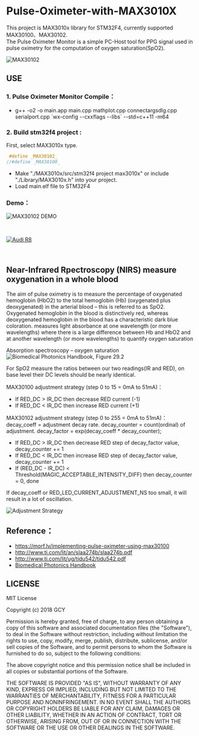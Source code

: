 # Pulse-Oximeter-with-MAX3010X
This project is MAX3010x library for STM32F4, currently supported MAX30100、MAX30102. </br>
The Pulse Oximeter Monitor is a simple PC-Host tool for PPG signal used in pulse oximetry for the computation of oxygen saturation(SpO2).  

![MAX30102](https://github.com/GCY/Pulse-Oximeter-with-MAX3010X/blob/master/res/max30102.jpg)

## USE
### 1. Pulse Oximeter Monitor Compile：

 - g++ -o2 -o main.app main.cpp mathplot.cpp connectargsdlg.cpp serialport.cpp \`wx-config --cxxflags --libs\` --std=c++11 -m64 

### 2. Build stm32f4 project : 
First, select MAX3010x type.
</br>

```cpp
 #define _MAX30102_
//#define _MAX30100_
```

 - Make "./MAX3010x/src/stm32f4 project max3010x" or include "./Library/MAX3010x.h"  into your project.
 - Load main.elf file to STM32F4

### Demo：

![MAX30102 DEMO](https://github.com/GCY/Pulse-Oximeter-with-MAX3010X/blob/master/res/MAX30102%20Demo.gif)

</br>

[![Audi R8](http://img.youtube.com/vi/26pw-d6lBSQ/0.jpg)](https://youtu.be/26pw-d6lBSQ)

</br>

## Near-Infrared Rpectroscopy (NIRS) measure oxygenation in a whole blood

The aim of pulse oximetry is to measure the percentage of oxygenated hemoglobin (HbO2) to the total hemoglobin (Hb) (oxygenated plus deoxygenated) in the arterial blood – this is referred to as SpO2. Oxygenated hemoglobin in the blood is distinctively red, whereas deoxygenated hemoglobin in the blood has a characteristic dark blue coloration. measures light absorbance at one wavelength (or more wavelengths) where there is a large difference between Hb and HbO2 and at another wavelength (or more wavelengths) to quantify oxygen saturation

Absorption spectroscopy – oxygen saturation
![Biomedical Photonics Handbook, Figure 29.2](https://github.com/GCY/Pulse-Oximeter-with-MAX3010X/blob/master/res/Biomedical%20Photonics%20Handbook%2C%20Figure%2029.2.png)

For SpO2 measure the ratios between our two readings(IR and RED), on base level their DC levels should be nearly identical.

MAX30100 adjustment strategy (step 0 to 15 = 0mA to 51mA)：
 - If RED_DC > IR_DC then decrease RED current (-1)
 - If RED_DC < IR_DC then increase RED current (+1)
 
MAX30102 adjustment strategy (step 0 to 255 = 0mA to 51mA)：
decay_coeff = adjustment decay rate.
decay_counter = count(ordinal) of adjustment.
decay_factor = exp(decay_coeff * decay_counter);
 - If RED_DC > IR_DC then decrease RED step of decay_factor value, decay_counter += 1
 - If RED_DC < IR_DC then increase RED step of decay_factor value, decay_counter += 1
 - If (RED_DC - IR_DC) < Threshold(MAGIC_ACCEPTABLE_INTENSITY_DIFF) then decay_counter = 0, done

If decay_coeff or RED_LED_CURRENT_ADJUSTMENT_NS too small, it will result in a lot of oscillation.

![Adjustment Strategy](https://github.com/GCY/Pulse-Oximeter-with-MAX3010X/blob/master/res/DC-Level%20adjustment%20strategies.png)

## Reference：
 - https://morf.lv/implementing-pulse-oximeter-using-max30100 </br>
 - http://www.ti.com/lit/an/slaa274b/slaa274b.pdf </br>
 - http://www.ti.com/lit/ug/tidu542/tidu542.pdf </br>
 - [Biomedical Photonics Handbook](https://books.google.com.tw/books?id=Pl4wsXCiZdQC&pg=SA29-PA2&lpg=SA29-PA2&dq=Biomedical+Photonics+Handbook,+Figure+29.2&source=bl&ots=S9G1e1hksl&sig=ACfU3U1ysW_Pg7jeCagiaYxPfjGsRmO1gg&hl=zh-TW&sa=X&ved=2ahUKEwiktcDUpIXqAhUMH3AKHaWfANUQ6AEwAXoECAsQAQ#v=onepage&q=Biomedical%20Photonics%20Handbook%2C%20Figure%2029.2&f=false)
 
 LICENSE
-------

MIT License

Copyright (c) 2018 GCY

Permission is hereby granted, free of charge, to any person obtaining a copy
of this software and associated documentation files (the "Software"), to deal
in the Software without restriction, including without limitation the rights
to use, copy, modify, merge, publish, distribute, sublicense, and/or sell
copies of the Software, and to permit persons to whom the Software is
furnished to do so, subject to the following conditions:

The above copyright notice and this permission notice shall be included in all
copies or substantial portions of the Software.

THE SOFTWARE IS PROVIDED "AS IS", WITHOUT WARRANTY OF ANY KIND, EXPRESS OR
IMPLIED, INCLUDING BUT NOT LIMITED TO THE WARRANTIES OF MERCHANTABILITY,
FITNESS FOR A PARTICULAR PURPOSE AND NONINFRINGEMENT. IN NO EVENT SHALL THE
AUTHORS OR COPYRIGHT HOLDERS BE LIABLE FOR ANY CLAIM, DAMAGES OR OTHER
LIABILITY, WHETHER IN AN ACTION OF CONTRACT, TORT OR OTHERWISE, ARISING FROM,
OUT OF OR IN CONNECTION WITH THE SOFTWARE OR THE USE OR OTHER DEALINGS IN THE
SOFTWARE.
